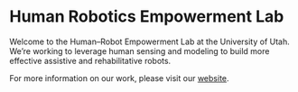 # Human Robotics Empowerment Lab

Welcome to the Human–Robot Empowerment Lab at the University of Utah.
We’re working to leverage human sensing and modeling to build more effective assistive and rehabilitative robots.

For more information on our work, please visit our [website](https://hrelab.mech.utah.edu/).
